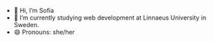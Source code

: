 - 👋 Hi, I’m Sofia
- 🌱 I’m currently studying web development at Linnaeus University in Sweden.
- 😄 Pronouns: she/her

<!---
sofia-mnord/sofia-mnord is a ✨ special ✨ repository because its `README.md` (this file) appears on your GitHub profile.
You can click the Preview link to take a look at your changes.
--->
